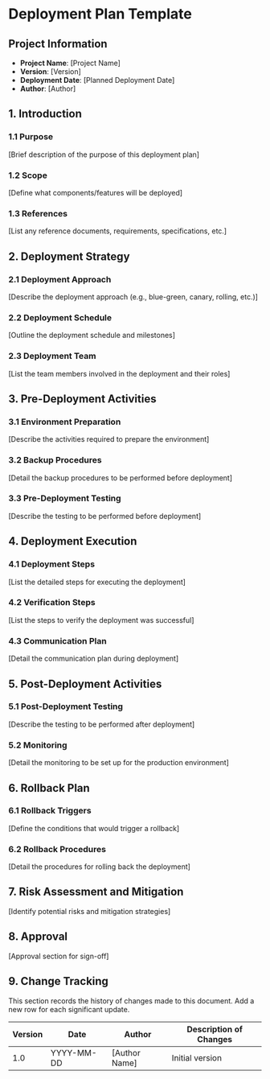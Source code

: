 # Deployment Plan Template

## Project Information

- **Project Name**: [Project Name]
- **Version**: [Version]
- **Deployment Date**: [Planned Deployment Date]
- **Author**: [Author]

## 1. Introduction

### 1.1 Purpose

[Brief description of the purpose of this deployment plan]

### 1.2 Scope

[Define what components/features will be deployed]

### 1.3 References

[List any reference documents, requirements, specifications, etc.]

## 2. Deployment Strategy

### 2.1 Deployment Approach

[Describe the deployment approach (e.g., blue-green, canary, rolling, etc.)]

### 2.2 Deployment Schedule

[Outline the deployment schedule and milestones]

### 2.3 Deployment Team

[List the team members involved in the deployment and their roles]

## 3. Pre-Deployment Activities

### 3.1 Environment Preparation

[Describe the activities required to prepare the environment]

### 3.2 Backup Procedures

[Detail the backup procedures to be performed before deployment]

### 3.3 Pre-Deployment Testing

[Describe the testing to be performed before deployment]

## 4. Deployment Execution

### 4.1 Deployment Steps

[List the detailed steps for executing the deployment]

### 4.2 Verification Steps

[List the steps to verify the deployment was successful]

### 4.3 Communication Plan

[Detail the communication plan during deployment]

## 5. Post-Deployment Activities

### 5.1 Post-Deployment Testing

[Describe the testing to be performed after deployment]

### 5.2 Monitoring

[Detail the monitoring to be set up for the production environment]

## 6. Rollback Plan

### 6.1 Rollback Triggers

[Define the conditions that would trigger a rollback]

### 6.2 Rollback Procedures

[Detail the procedures for rolling back the deployment]

## 7. Risk Assessment and Mitigation

[Identify potential risks and mitigation strategies]

## 8. Approval

[Approval section for sign-off]

## 9. Change Tracking

This section records the history of changes made to this document. Add a new row for each significant update.

| Version | Date       | Author        | Description of Changes |
|---------|------------|---------------|------------------------|
| 1.0     | YYYY-MM-DD | [Author Name] | Initial version        |
